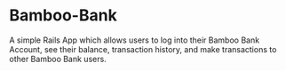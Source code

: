 # Bamboo-Bank
A simple Rails App which allows users to log into their Bamboo Bank Account, see their balance, transaction history, and make transactions to other Bamboo Bank users. 
